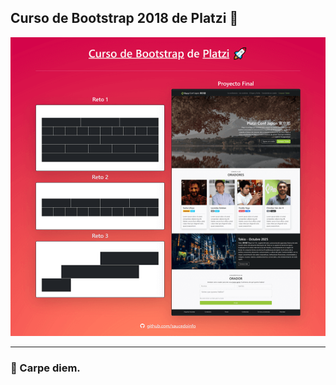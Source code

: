 ## Curso de Bootstrap 2018 de Platzi 🚀


![bootstrap.png](assets/images/readme/bootstrap.png)

---

### 💪 Carpe diem.